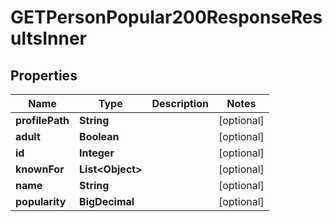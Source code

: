 

# GETPersonPopular200ResponseResultsInner


## Properties

| Name | Type | Description | Notes |
|------------ | ------------- | ------------- | -------------|
|**profilePath** | **String** |  |  [optional] |
|**adult** | **Boolean** |  |  [optional] |
|**id** | **Integer** |  |  [optional] |
|**knownFor** | **List&lt;Object&gt;** |  |  [optional] |
|**name** | **String** |  |  [optional] |
|**popularity** | **BigDecimal** |  |  [optional] |



